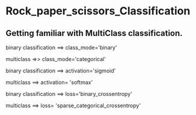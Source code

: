 # Rock_paper_scissors_Classification

## Getting familiar with MultiClass classification.


binary classification ==> class_mode='binary'
 
multiclass =>> class_mode='categorical' 

binary classification ==> activation='sigmoid'

multiclass ==>  activation= 'softmax'

binary classification ==> loss='binary_crossentropy'

multiclass ==> loss= 'sparse_categorical_crossentropy'
 
